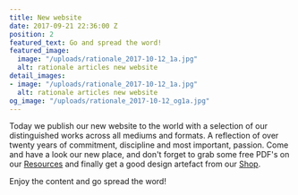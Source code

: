 ```yaml
---
title: New website
date: 2017-09-21 22:36:00 Z
position: 2
featured_text: Go and spread the word!
featured_image:
  image: "/uploads/rationale_2017-10-12_1a.jpg"
  alt: rationale articles new website
detail_images:
- image: "/uploads/rationale_2017-10-12_1a.jpg"
  alt: rationale articles new website
og_image: "/uploads/rationale_2017-10-12_og1a.jpg"
---
```


Today we publish our new website to the world with a selection of our distinguished works across all mediums and formats. A reflection of over twenty years of commitment, discipline and most important, passion. Come and have a look our new place, and don't forget to grab some free PDF's on our [Resources](https://rationale-design.com/resources/) and finally get a good design artefact from our [Shop](https://rationale-design.com/shop/).

Enjoy the content and go spread the word!
